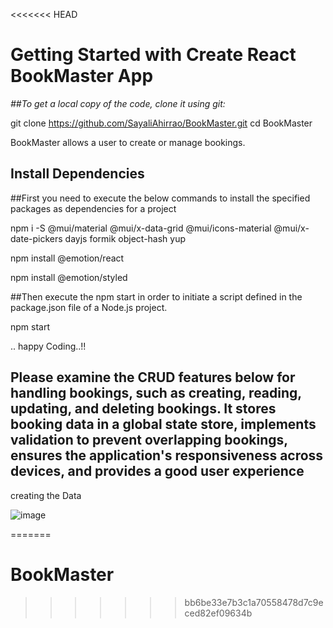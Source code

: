 <<<<<<< HEAD
# Getting Started with Create React BookMaster App

_##To get a local copy of the code, clone it using git:_

git clone https://github.com/SayaliAhirrao/BookMaster.git
cd BookMaster

BookMaster allows a user to create or manage bookings.

## Install Dependencies

##First you need to execute the below commands to install the specified packages as dependencies for a project

npm i -S @mui/material @mui/x-data-grid @mui/icons-material @mui/x-date-pickers dayjs formik object-hash yup

npm install @emotion/react

npm install @emotion/styled

##Then execute the npm start in order to initiate a script defined in the package.json file of a Node.js project.

npm start

.. happy Coding..!!

## Please examine the CRUD features below for handling bookings, such as creating, reading, updating, and deleting bookings. It stores booking data in a global state store, implements validation to prevent overlapping bookings, ensures the application's responsiveness across devices, and provides a good user experience

creating the Data

![image](https://github.com/SayaliAhirrao/BookMaster/assets/59266974/14b4a9c9-52a2-4a36-9ac7-b0655ae93970)













=======
# BookMaster
>>>>>>> bb6be33e7b3c1a70558478d7c9eced82ef09634b
